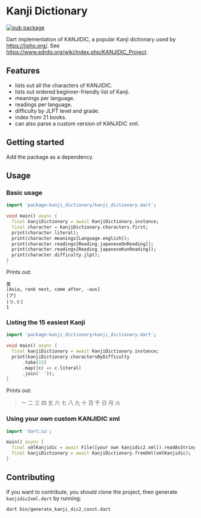 # Kanji Dictionary

[![pub package](https://img.shields.io/pub/v/kanji_dictionary.svg)](https://pub.dartlang.org/packages/kanji_dictionary)

Dart implementation of KANJIDIC, a popular Kanji dictionary used by <https://jisho.org/>. See <https://www.edrdg.org/wiki/index.php/KANJIDIC_Project>.

## Features

- lists out all the characters of KANJIDIC.
- lists out ordered beginner-friendly list of Kanji.
- meanings per language.
- readings per language.
- difficulty by JLPT level and grade.
- index from 21 books.
- can also parse a custom version of KANJIDIC xml.

## Getting started

Add the package as a dependency.

## Usage

### Basic usage

```dart
import 'package:kanji_dictionary/kanji_dictionary.dart';

void main() async {
  final kanjiDictionary = await KanjiDictionary.instance;
  final character = kanjiDictionary.characters.first;
  print(character.literal);
  print(character.meanings[Language.english]);
  print(character.readings[Reading.japaneseOnReading]);
  print(character.readings[Reading.japaneseKunReading]);
  print(character.difficulty.jlpt);
}
```

Prints out:

```
亜
[Asia, rank next, come after, -ous]
[ア]
[つ.ぐ]
1
```

### Listing the 15 easiest Kanji

```dart
import 'package:kanji_dictionary/kanji_dictionary.dart';

void main() async {
  final kanjiDictionary = await KanjiDictionary.instance;
  print(kanjiDictionary.charactersByDifficulty
      .take(15)
      .map((c) => c.literal)
      .join(' '));
}
```

Prints out:

> 一 二 三 四 五 六 七 八 九 十 百 千 日 月 火

### Using your own custom KANJIDIC xml

```dart
import 'dart:io';

main() async {
  final xmlKanjidic = await File([your own kanjidic2.xml]).readAsString();
  final kanjiDictionary = await KanjiDictionary.fromXml(xmlKanjidic);
}
```

## Contributing

If you want to contribute, you should clone the project, then generate `kanjidic2xml.dart` by running:

```sh
dart bin/generate_kanji_dic2_const.dart
```
